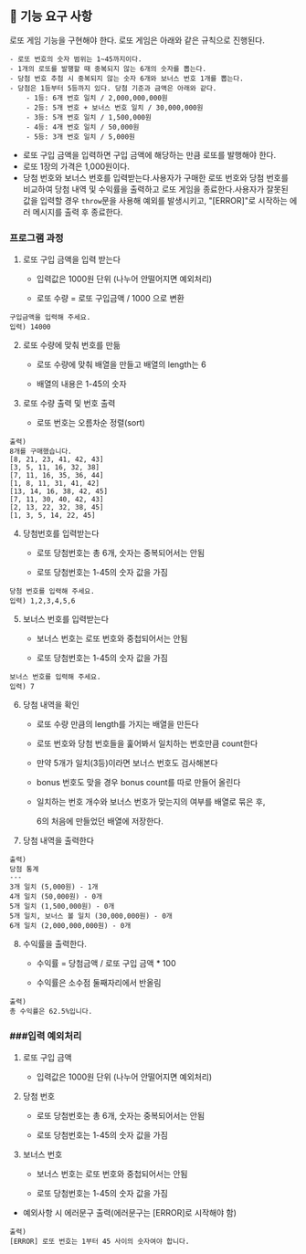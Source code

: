 ## 🚀 기능 요구 사항

로또 게임 기능을 구현해야 한다. 로또 게임은 아래와 같은 규칙으로 진행된다.

```
- 로또 번호의 숫자 범위는 1~45까지이다.
- 1개의 로또를 발행할 때 중복되지 않는 6개의 숫자를 뽑는다.
- 당첨 번호 추첨 시 중복되지 않는 숫자 6개와 보너스 번호 1개를 뽑는다.
- 당첨은 1등부터 5등까지 있다. 당첨 기준과 금액은 아래와 같다.
    - 1등: 6개 번호 일치 / 2,000,000,000원
    - 2등: 5개 번호 + 보너스 번호 일치 / 30,000,000원
    - 3등: 5개 번호 일치 / 1,500,000원
    - 4등: 4개 번호 일치 / 50,000원
    - 5등: 3개 번호 일치 / 5,000원
```

- 로또 구입 금액을 입력하면 구입 금액에 해당하는 만큼 로또를 발행해야 한다.
- 로또 1장의 가격은 1,000원이다.
- 당첨 번호와 보너스 번호를 입력받는다.사용자가 구매한 로또 번호와 당첨 번호를 비교하여 당첨 내역 및 수익률을 출력하고 로또 게임을 종료한다.사용자가 잘못된 값을 입력할 경우 `throw`문을 사용해 예외를 발생시키고, "[ERROR]"로 시작하는 에러 메시지를 출력 후 종료한다.
  
  

### 프로그램 과정

1. 로또 구입 금액을 입력 받는다
   
   - 입력값은 1000원 단위 (나누어 안떨어지면 예외처리)
   
   - 로또 수량 = 로또 구입금액 / 1000 으로 변환

```
구입금액을 입력해 주세요.
입력) 14000 
```

2. 로또 수량에 맞춰 번호를 만듦
   
   - 로또 수량에 맞춰 배열을 만들고 배열의 length는 6
   
   - 배열의 내용은 1-45의 숫자



3. 로또 수량 출력 및 번호 출력
   
   - 로또 번호는 오름차순 정렬(sort)

```
출력) 
8개를 구매했습니다.
[8, 21, 23, 41, 42, 43]
[3, 5, 11, 16, 32, 38]
[7, 11, 16, 35, 36, 44]
[1, 8, 11, 31, 41, 42]
[13, 14, 16, 38, 42, 45]
[7, 11, 30, 40, 42, 43]
[2, 13, 22, 32, 38, 45]
[1, 3, 5, 14, 22, 45]
```

4. 당첨번호를 입력받는다
   
   - 로또 당첨번호는 총 6개, 숫자는 중복되어서는 안됨
   
   - 로또 당첨번호는 1-45의 숫자 값을 가짐

```
당첨 번호를 입력해 주세요.
입력) 1,2,3,4,5,6 
```

5. 보너스 번호를 입력받는다
   
   - 보너스 번호는 로또 번호와 중첩되어서는 안됨
   
   - 로또 당첨번호는 1-45의 숫자 값을 가짐

```
보너스 번호를 입력해 주세요.
입력) 7
```



6. 당첨 내역을 확인
   
   - 로또 수량 만큼의 length를 가지는 배열을 만든다
   
   - 로또 번호와 당첨 번호들을 훑어봐서 일치하는 번호만큼 count한다
   
   - 만약 5개가 일치(3등)이라면 보너스 번호도 검사해본다
   
   - bonus 번호도 맞을 경우 bonus count를 따로 만들어 올린다
   
   - 일치하는 번호 개수와 보너스 번호가 맞는지의 여부를 배열로 묶은 후,
     
     6의 처음에 만들었던 배열에 저장한다.



7. 당첨 내역을 출력한다

```
출력) 
당첨 통계
---
3개 일치 (5,000원) - 1개
4개 일치 (50,000원) - 0개
5개 일치 (1,500,000원) - 0개
5개 일치, 보너스 볼 일치 (30,000,000원) - 0개
6개 일치 (2,000,000,000원) - 0개
```

8. 수익률을 출력한다.
   
   - 수익률 = 당첨금액 / 로또 구입 금액 * 100
   
   - 수익률은 소수점 둘째자리에서 반올림

```
출력)
총 수익률은 62.5%입니다.
```

### ###입력 예외처리

1. 로또 구입 금액
   
   - 입력값은 1000원 단위 (나누어 안떨어지면 예외처리)
     
     

2. 당첨 번호
   
   - 로또 당첨번호는 총 6개, 숫자는 중복되어서는 안됨
   
   - 로또 당첨번호는 1-45의 숫자 값을 가짐
     
     

3. 보너스 번호
   
   - 보너스 번호는 로또 번호와 중첩되어서는 안됨
   
   - 로또 당첨번호는 1-45의 숫자 값을 가짐
     
     
- 예외사항 시 에러문구 출력(에러문구는 [ERROR]로 시작해야 함)

```
출력)
[ERROR] 로또 번호는 1부터 45 사이의 숫자여야 합니다.
```
